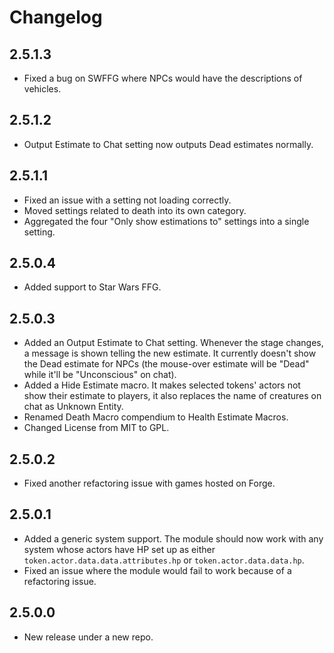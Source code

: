 # Changelog
## 2.5.1.3
- Fixed a bug on SWFFG where NPCs would have the descriptions of vehicles.

## 2.5.1.2
- Output Estimate to Chat setting now outputs Dead estimates normally.

## 2.5.1.1
- Fixed an issue with a setting not loading correctly.
- Moved settings related to death into its own category.
- Aggregated the four "Only show estimations to" settings into a single setting.

## 2.5.0.4
- Added support to Star Wars FFG.

## 2.5.0.3
- Added an Output Estimate to Chat setting. Whenever the stage changes, a message is shown telling the new estimate. It currently doesn't show the Dead estimate for NPCs (the mouse-over estimate will be "Dead" while it'll be "Unconscious" on chat).
- Added a Hide Estimate macro. It makes selected tokens' actors not show their estimate to players, it also replaces the name of creatures on chat as Unknown Entity.
- Renamed Death Macro compendium to Health Estimate Macros.
- Changed License from MIT to GPL.

## 2.5.0.2
- Fixed another refactoring issue with games hosted on Forge.

## 2.5.0.1
- Added a generic system support. The module should now work with any system whose actors have HP set up as either `token.actor.data.data.attributes.hp` or `token.actor.data.data.hp`.
- Fixed an issue where the module would fail to work because of a refactoring issue.

## 2.5.0.0
- New release under a new repo.
